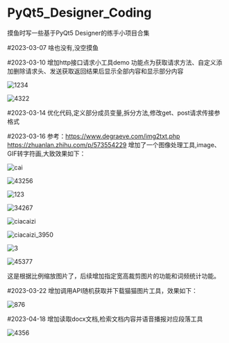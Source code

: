# PyQt5_Designer_Coding
摸鱼时写一些基于PyQt5 Designer的练手小项目合集

#2023-03-07
啥也没有,没空摸鱼

#2023-03-10
增加http接口请求小工具demo
功能点为获取请求方法、自定义添加删除请求头、发送获取返回结果后显示全部内容和显示部分内容

![1234](https://user-images.githubusercontent.com/127218958/224742944-9f60bebb-690d-4090-aa3e-f3a2494c6e88.PNG)

![4322](https://user-images.githubusercontent.com/127218958/224742951-448d809c-3bc3-47da-a207-87ba90101391.PNG)

#2023-03-14
优化代码,定义部分成员变量,拆分方法,修改get、post请求传接参格式

#2023-03-16
参考：https://www.degraeve.com/img2txt.php   https://zhuanlan.zhihu.com/p/573554229
增加了一个图像处理工具,image、GIF转字符画,大致效果如下：


![cai](https://user-images.githubusercontent.com/127218958/225530974-e030d452-7ff1-4923-876a-c0638d087ff4.jpg)

![43256](https://user-images.githubusercontent.com/127218958/225530985-0d7c7575-43e9-494b-a093-1b5ea2a56581.PNG)

![123](https://user-images.githubusercontent.com/127218958/225531081-28cbb69a-82b4-4e27-b6ad-94771f7c4296.jpg)

![34267](https://user-images.githubusercontent.com/127218958/225531103-c997dd6d-b2ab-4e1e-a9b2-7e7992eddc62.PNG)

![ciacaizi](https://user-images.githubusercontent.com/127218958/225531150-0399812e-684a-40e4-b091-c113ac11074e.gif)

![ciacaizi_3950](https://user-images.githubusercontent.com/127218958/225531184-4cd00604-e533-4c7c-b093-87eedff9b3b7.gif)

![3](https://user-images.githubusercontent.com/127218958/225531216-ebc4d680-d1a8-4751-8e5e-1520f7b70292.jpg)

![45377](https://user-images.githubusercontent.com/127218958/225531236-3f15d27c-7fa9-4074-8117-78243c839208.PNG)

这是根据比例缩放图片了，后续增加指定宽高裁剪图片的功能和词频统计功能。

#2023-03-22
增加调用API随机获取并下载猫猫图片工具，效果如下：

![876](https://user-images.githubusercontent.com/127218958/226775016-b7ab58ae-964a-4011-8b80-71ea8211de83.PNG)

#2023-04-18
增加读取docx文档,检索文档内容并语音播报对应段落工具

![4356](https://user-images.githubusercontent.com/127218958/232727912-6e6cf4de-d792-4e7f-aae0-60a0a8349e10.PNG)

